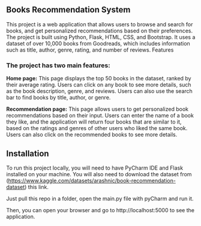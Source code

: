 ## Books Recommendation System

This project is a web application that allows users to browse and search for books, and get personalized recommendations based on their preferences. The project is built using Python, Flask, HTML, CSS, and Bootstrap. It uses a dataset of over 10,000 books from Goodreads, which includes information such as title, author, genre, rating, and number of reviews.
Features

### The project has two main features:

**Home page:** This page displays the top 50 books in the dataset, ranked by their average rating. Users can click on any book to see more details, such as the book description, genre, and reviews. Users can also use the search bar to find books by title, author, or genre.

**Recommendation page:** This page allows users to get personalized book recommendations based on their input. Users can enter the name of a book they like, and the application will return four books that are similar to it, based on the ratings and genres of other users who liked the same book. Users can also click on the recommended books to see more details.

## Installation

To run this project locally, you will need to have PyCharm IDE and Flask installed on your machine. You will also need to download the dataset from (https://www.kaggle.com/datasets/arashnic/book-recommendation-dataset) this link.

Just pull this repo in a folder, open the main.py file with pyCharm and run it.

Then, you can open your browser and go to http://localhost:5000 to see the application.
